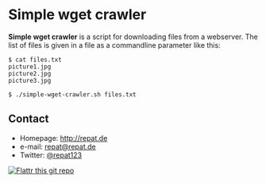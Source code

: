 Simple wget crawler
======
**Simple wget crawler** is a script for downloading files from a webserver. The list of files is given in a file as a commandline parameter like this:

```
$ cat files.txt
picture1.jpg
picture2.jpg
picture3.jpg

$ ./simple-wget-crawler.sh files.txt
```

## Contact
* Homepage: http://repat.de
* e-mail: repat@repat.de
* Twitter: [@repat123](https://twitter.com/repat123 "repat123 on twitter")

[![Flattr this git repo](http://api.flattr.com/button/flattr-badge-large.png)](https://flattr.com/submit/auto?user_id=repat&url=https://github.com/repat/simple-wget-crawler&title=simple-wget-crawler&language=&tags=github&category=software) 

